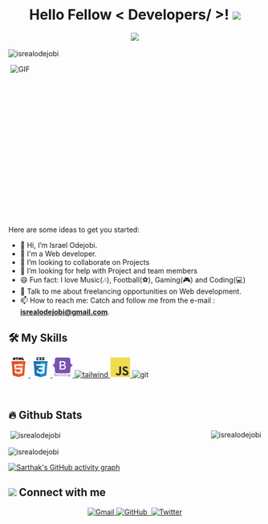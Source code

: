<h1 align="center"> Hello Fellow < Developers/ >! <img src = "https://raw.githubusercontent.com/MartinHeinz/MartinHeinz/master/wave.gif" width = 30px></h1>

<!-- Animation Typing -->

<p align="center">
  <a href="https://github.com/DenverCoder1/readme-typing-svg"><img src="https://readme-typing-svg.herokuapp.com?font=Fira+Code&pause=1000&width=500&lines=My+name+is+Isreal.;I'm+a+Web+Developer;I+love+to+build+projects.;I+enjoy+building+fast+loading+websites;+and+softwares+with+great+UX."></a>
</p>

<!-- Profile Views -->

<p align="left"> <img src="https://komarev.com/ghpvc/?username=techieton-i&label=Profile%20views&color=0e75b6&style=flat" alt="isrealodejobi" />
</p>


<!-- Image GiF -->

<img align="right" alt="GIF" src="https://github.com/abhisheknaiidu/abhisheknaiidu/blob/master/code.gif?raw=true" width="500" height="320" />

<!-- About Me -->

Here are some ideas to get you started:

- 👋 Hi, I’m Israel Odejobi.
- 💼 I'm a Web developer.
- 👯 I’m looking to collaborate on Projects
- 🤔 I’m looking for help with Project and team members
- 😄 Fun fact: I love Music(🎶), Football(⚽), Gaming(🎮) and Coding(💻)
- 💬 Talk to me about freelancing opportunities on Web development.
- 📫 How to reach me: Catch and follow me from the  e-mail : [**isrealodejobi@gmail.com**](mailto:typeyyourmailhere).


## 🛠️ My Skills

<p align="left">
  <a href="https://www.w3.org/html/" target="_blank" rel="noreferrer">
    <img src="https://raw.githubusercontent.com/devicons/devicon/master/icons/html5/html5-original-wordmark.svg" alt="html5" width="40" height="40" />
  </a>
  <a href="https://www.w3schools.com/css/" target="_blank" rel="noreferrer">
    <img src="https://raw.githubusercontent.com/devicons/devicon/master/icons/css3/css3-original-wordmark.svg" alt="css3" width="40" height="40" />
  </a>
  <a href="https://getbootstrap.com" target="_blank" rel="noreferrer">
    <img src="https://raw.githubusercontent.com/devicons/devicon/master/icons/bootstrap/bootstrap-plain-wordmark.svg" alt="bootstrap" width="40" height="40" />
  </a>
  <a href="https://tailwindcss.com/" target="_blank" rel="noreferrer">
    <img src="https://www.vectorlogo.zone/logos/tailwindcss/tailwindcss-icon.svg" alt="tailwind" width="40" height="40"/>
  </a>
  <a href="https://developer.mozilla.org/en-US/docs/Web/JavaScript" target="_blank" rel="noreferrer">
    <img src="https://raw.githubusercontent.com/devicons/devicon/master/icons/javascript/javascript-original.svg" alt="javascript" width="40" height="40" />
  </a>
    <img src="https://www.vectorlogo.zone/logos/git-scm/git-scm-icon.svg" alt="git" width="40" height="40"/> 
  </a>
  </p>
  <br/>
  
  <!-- Github Stats -->

</details>

## :fire: Github Stats

<p><img align="right" src="https://github-readme-stats.vercel.app/api/top-langs?username=techieton-i&show_icons=true&locale=en&layout=compact&theme=tokyonight" alt="isrealodejobi" /></p>

<p>&nbsp;<img align="center" src="https://github-readme-stats.vercel.app/api?username=techieton-i&show_icons=true&locale=en&theme=tokyonight" alt="isrealodejobi" /></p>

<p><img align="center" src="https://github-readme-streak-stats.herokuapp.com/?user=techieton-i&&theme=tokyonight" alt="isrealodejobi" /></p>



[![Sarthak's GitHub activity graph](https://activity-graph.herokuapp.com/graph?username=techieton-i&&theme=xcode)](https://github.com/techieton-i)


<!-- Github Stats END -->


<!-- Connect With Me -->

## <img src="https://media.giphy.com/media/iY8CRBdQXODJSCERIr/giphy.gif" width="30px"> Connect with me

<p align="center">
  <a href="mailto:isrealodejobi@gmail.com" target="_blank">
    <img img src="https://img.shields.io/badge/gmail-%23EA4335.svg?style=for-the-badge&logo=gmail&logoColor=white" alt="Gmail"/>
  </a>
  <a href="https://github.com/techieton-i" target="_blank">
    <img src="https://img.shields.io/badge/github-%23181717.svg?style=for-the-badge&logo=github&logoColor=white" alt="GitHub"/>
  </a>
  <a href="https://www.linkedin.com/in/israel-odejobi-8b16b4210" target="_blank">
    <img alt="" src="https://img.shields.io/badge/LinkedIn-0077B5?style=for-the-badge&logo=linkedin&logoColor=white" >
  </a>
  <a href="https://twitter.com/@Israel91208033" target="_blank">
    <img alt="Twitter" src="https://img.shields.io/badge/Twitter-1DA1F2?style=for-the-badge&logo=twitter&logoColor=white">
  </a>
</p>

<!-- Connect with me:END -->
